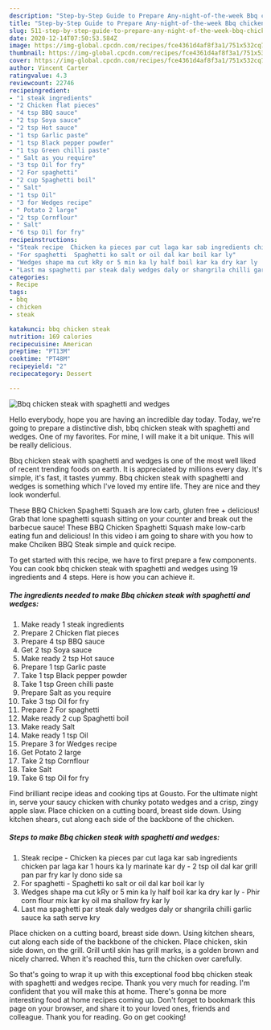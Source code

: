 ```yaml
---
description: "Step-by-Step Guide to Prepare Any-night-of-the-week Bbq chicken steak with spaghetti and wedges"
title: "Step-by-Step Guide to Prepare Any-night-of-the-week Bbq chicken steak with spaghetti and wedges"
slug: 511-step-by-step-guide-to-prepare-any-night-of-the-week-bbq-chicken-steak-with-spaghetti-and-wedges
date: 2020-12-14T07:50:53.584Z
image: https://img-global.cpcdn.com/recipes/fce4361d4af8f3a1/751x532cq70/bbq-chicken-steak-with-spaghetti-and-wedges-recipe-main-photo.jpg
thumbnail: https://img-global.cpcdn.com/recipes/fce4361d4af8f3a1/751x532cq70/bbq-chicken-steak-with-spaghetti-and-wedges-recipe-main-photo.jpg
cover: https://img-global.cpcdn.com/recipes/fce4361d4af8f3a1/751x532cq70/bbq-chicken-steak-with-spaghetti-and-wedges-recipe-main-photo.jpg
author: Vincent Carter
ratingvalue: 4.3
reviewcount: 22746
recipeingredient:
- "1 steak ingredients"
- "2 Chicken flat pieces"
- "4 tsp BBQ sauce"
- "2 tsp Soya sauce"
- "2 tsp Hot sauce"
- "1 tsp Garlic paste"
- "1 tsp Black pepper powder"
- "1 tsp Green chilli paste"
- " Salt as you require"
- "3 tsp Oil for fry"
- "2 For spaghetti"
- "2 cup Spaghetti boil"
- " Salt"
- "1 tsp Oil"
- "3 for Wedges recipe"
- " Potato 2 large"
- "2 tsp Cornflour"
- " Salt"
- "6 tsp Oil for fry"
recipeinstructions:
- "Steak recipe  Chicken ka pieces par cut laga kar sab ingredients chicken par laga kar 1 hours ka ly marinate kar dy 2 tsp oil dal kar grill pan par fry kar ly dono side sa"
- "For spaghetti  Spaghetti ko salt or oil dal kar boil kar ly"
- "Wedges shape ma cut kRy or 5 min ka ly half boil kar ka dry kar ly  Phir corn flour mix kar ky oil ma shallow fry kar ly"
- "Last ma spaghetti par steak daly wedges daly or shangrila chilli garlic sauce ka sath serve kry"
categories:
- Recipe
tags:
- bbq
- chicken
- steak

katakunci: bbq chicken steak 
nutrition: 169 calories
recipecuisine: American
preptime: "PT13M"
cooktime: "PT48M"
recipeyield: "2"
recipecategory: Dessert

---
```



![Bbq chicken steak with spaghetti and wedges](https://img-global.cpcdn.com/recipes/fce4361d4af8f3a1/751x532cq70/bbq-chicken-steak-with-spaghetti-and-wedges-recipe-main-photo.jpg)

Hello everybody, hope you are having an incredible day today. Today, we're going to prepare a distinctive dish, bbq chicken steak with spaghetti and wedges. One of my favorites. For mine, I will make it a bit unique. This will be really delicious.

Bbq chicken steak with spaghetti and wedges is one of the most well liked of recent trending foods on earth. It is appreciated by millions every day. It's simple, it's fast, it tastes yummy. Bbq chicken steak with spaghetti and wedges is something which I've loved my entire life. They are nice and they look wonderful.

These BBQ Chicken Spaghetti Squash are low carb, gluten free + delicious! Grab that lone spaghetti squash sitting on your counter and break out the barbecue sauce! These BBQ Chicken Spaghetti Squash make low-carb eating fun and delicious! In this video i am going to share with you how to make Chciken BBQ Steak simple and quick recipe.


To get started with this recipe, we have to first prepare a few components. You can cook bbq chicken steak with spaghetti and wedges using 19 ingredients and 4 steps. Here is how you can achieve it.

<!--inarticleads1-->

##### The ingredients needed to make Bbq chicken steak with spaghetti and wedges:

1. Make ready 1 steak ingredients
1. Prepare 2 Chicken flat pieces
1. Prepare 4 tsp BBQ sauce
1. Get 2 tsp Soya sauce
1. Make ready 2 tsp Hot sauce
1. Prepare 1 tsp Garlic paste
1. Take 1 tsp Black pepper powder
1. Take 1 tsp Green chilli paste
1. Prepare  Salt as you require
1. Take 3 tsp Oil for fry
1. Prepare 2 For spaghetti
1. Make ready 2 cup Spaghetti boil
1. Make ready  Salt
1. Make ready 1 tsp Oil
1. Prepare 3 for Wedges recipe
1. Get  Potato 2 large
1. Take 2 tsp Cornflour
1. Take  Salt
1. Take 6 tsp Oil for fry


Find brilliant recipe ideas and cooking tips at Gousto. For the ultimate night in, serve your saucy chicken with chunky potato wedges and a crisp, zingy apple slaw. Place chicken on a cutting board, breast side down. Using kitchen shears, cut along each side of the backbone of the chicken. 

<!--inarticleads2-->

##### Steps to make Bbq chicken steak with spaghetti and wedges:

1. Steak recipe -  Chicken ka pieces par cut laga kar sab ingredients chicken par laga kar 1 hours ka ly marinate kar dy - 2 tsp oil dal kar grill pan par fry kar ly dono side sa
1. For spaghetti  - Spaghetti ko salt or oil dal kar boil kar ly
1. Wedges shape ma cut kRy or 5 min ka ly half boil kar ka dry kar ly  - Phir corn flour mix kar ky oil ma shallow fry kar ly
1. Last ma spaghetti par steak daly wedges daly or shangrila chilli garlic sauce ka sath serve kry


Place chicken on a cutting board, breast side down. Using kitchen shears, cut along each side of the backbone of the chicken. Place chicken, skin side down, on the grill. Grill until skin has grill marks, is a golden brown and nicely charred. When it&#39;s reached this, turn the chicken over carefully. 

So that's going to wrap it up with this exceptional food bbq chicken steak with spaghetti and wedges recipe. Thank you very much for reading. I'm confident that you will make this at home. There's gonna be more interesting food at home recipes coming up. Don't forget to bookmark this page on your browser, and share it to your loved ones, friends and colleague. Thank you for reading. Go on get cooking!
